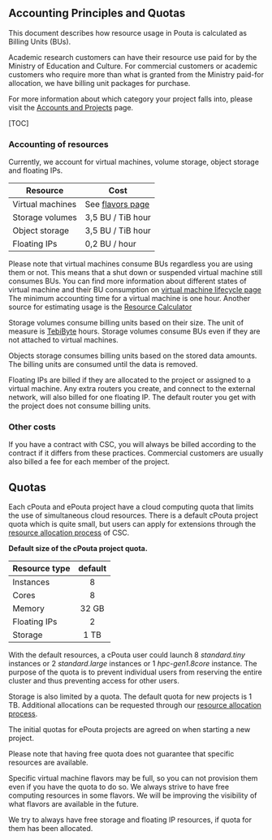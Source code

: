 ## Accounting Principles and Quotas

This document describes how resource usage in Pouta is calculated as Billing Units (BUs).

Academic research  customers can have their resource use paid  for by
the Ministry  of Education  and Culture.  For commercial  customers or
academic  customers who  require more  than what  is granted  from the
Ministry  paid-for  allocation,  we  have billing  unit  packages  for
purchase.

For more  information about  which category  your project  falls into,
please visit the [Accounts and Projects] page.

[TOC]

### Accounting of resources

Currently,  we account  for virtual  machines, volume  storage, object
storage and floating IPs.

| Resource | Cost |
|------------------|--------------------|
| Virtual machines | See [flavors page] |
| Storage volumes  | 3,5 BU / TiB hour  |
| Object storage   | 3,5 BU / TiB hour  |
| Floating IPs     | 0,2 BU / hour      |



Please note that virtual machines consume BUs regardless you are using
them or not. This means that  a shut down or suspended virtual machine
still  consumes BUs.  You can  find more  information about  different
states of virtual machine and their BU consumption on [virtual machine
lifecycle page] The minimum accounting time for a virtual machine is
one hour. Another source for estimating usage is the [Resource Calculator]

Storage volumes consume billing units based on their size. The unit of
measure is [TebiByte] hours. Storage  volumes consume BUs even if they
are not attached to virtual machines.

Objects  storage  consumes billing  units  based  on the  stored  data
amounts.  The billing units are consumed until the data is removed.

Floating  IPs are  billed  if they  are allocated  to  the project  or
assigned  to a  virtual machine.  Any  extra routers  you create,  and
connect to  the external  network, will also  billed for  one floating
IP.  The default  router you  get with  the project  does not  consume
billing units.

### Other costs

If you have  a contract with CSC, you will  always be billed according
to  the  contract if  it  differs  from these  practices.   Commercial
customers  are usually  also  billed  a fee  for  each  member of  the
project.

## Quotas

Each  cPouta and  ePouta project  have  a cloud  computing quota  that
limits the  use of simultaneous  cloud resources. There is  a default
cPouta project  quota which is  quite small, but  users can  apply for
extensions                through                the                <a
href="https://sui.csc.fi/group/sui/my-projects"
class="external-link">resource allocation process</a> of CSC.

**Default size of the cPouta project quota.**

| Resource type  | default |
|----------------|:-------:|
| Instances      |    8    |
| Cores          |    8    |
| Memory         |  32 GB  |
| Floating IPs   |    2    |
| Storage        |   1 TB  |


With   the  default   resources,  a   cPouta  user   could  launch   8
*standard.tiny*  instances   or  2  *standard.large* instances   or  1
*hpc-gen1.8core*  instance. The  purpose of  the quota  is to  prevent
individual users from reserving the entire cluster and thus preventing
access for other users.

Storage is also limited by a quota. The default quota for new projects
is  1 TB.  Additional  allocations  can be  requested  through our  <a
href="https://sui.csc.fi/group/sui/my-projects"
class="external-link">resource allocation process</a>.

The  initial  quotas  for  ePouta projects are agreed on when starting a new project.

Please note  that having free  quota does not guarantee  that specific
resources are available.

Specific virtual machine flavors may be full, so you can not provision
them even  if you have the  quota to do  so. We always strive  to have
free computing  resources in  some flavors. We  will be  improving the
visibility of what flavors are available in the future.

We try to always have free storage and floating IP resources, if quota
for them has been allocated.

  [Accounts and Projects]: ../../accounts/index.md
  [flavors page]: vm-flavors-and-billing.md
  [virtual machine lifecycle page]: vm-lifecycle.md
  [TebiByte]: https://en.wikipedia.org/wiki/Tebibyte
  [Resource Calculator]: https://research.csc.fi/pricing-of-computing-services
